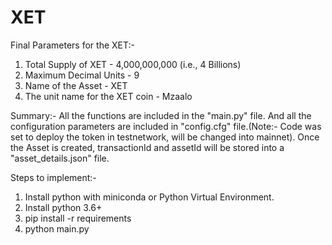 # XET
Final Parameters for the XET:-
1. Total Supply of XET - 4,000,000,000 (i.e., 4 Billions)
2. Maximum Decimal Units - 9
3. Name of the Asset - XET
4. The unit name for the XET coin - Mzaalo

Summary:-
All the functions are included in the "main.py" file. And all the configuration parameters are included in "config.cfg" file.(Note:- Code was set to deploy the token in testnetwork, will be changed into mainnet). Once the Asset is created, transactionId and assetId will be stored into a "asset_details.json" file.

Steps to implement:-

1. Install python with miniconda or Python Virtual Environment.
2. Install python 3.6+
3. pip install -r requirements
4. python main.py
